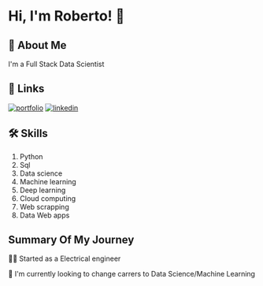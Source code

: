 # Hi, I'm Roberto! 👋


## 🚀 About Me
I'm a Full Stack Data Scientist


## 🔗 Links
[![portfolio](https://img.shields.io/badge/my_portfolio-000?style=for-the-badge&logo=ko-fi&logoColor=white)](https://katherineoelsner.com/)
[![linkedin](https://img.shields.io/badge/linkedin-0A66C2?style=for-the-badge&logo=linkedin&logoColor=white)](https://www.linkedin.com/)

## 🛠 Skills
1. Python
2. Sql
3. Data science
4. Machine learning 
5. Deep learning 
6. Cloud computing
7. Web scrapping
8. Data Web apps



## Summary Of My Journey
👩‍💻 Started as a Electrical engineer

🧠 I'm currently looking to change carrers to Data Science/Machine Learning
